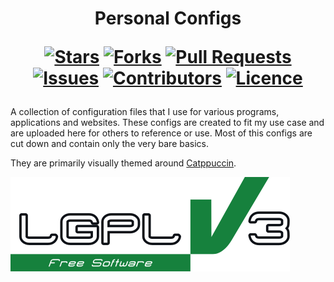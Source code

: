 <h1 align="center">
  Personal Configs
  
  [![Stars](https://img.shields.io/github/stars/DeclanChidlow/PersonalConfigs?style=flat-square&logoColor=white)](https://github.com/DeclanChidlow/Template/stargazers)
  [![Forks](https://img.shields.io/github/forks/DeclanChidlow/PersonalConfigs?style=flat-square&logoColor=white)](https://github.com/DeclanChidlow/Template/network/members)
  [![Pull Requests](https://img.shields.io/github/issues-pr/DeclanChidlow/PersonalConfigs?style=flat-square&logoColor=white)](https://github.com/DeclanChidlow/Template/pulls)
  [![Issues](https://img.shields.io/github/issues/DeclanChidlow/PersonalConfigs?style=flat-square&logoColor=white)](https://github.com/DeclanChidlow/Template/issues)
  [![Contributors](https://img.shields.io/github/contributors/PersonalConfigs/Template?style=flat-square&logoColor=white)](https://github.com/DeclanChidlow/Template/graphs/contributors)
  [![Licence](https://img.shields.io/github/license/DeclanChidlow/PersonalConfigs?style=flat-square&logoColor=white)](https://github.com/DeclanChidlow/PersonalConfigs/blob/main/LICENCE)
</h1>

A collection of configuration files that I use for various programs, applications and websites. These configs are created to fit my use case and are uploaded here for others to reference or use. Most of this configs are cut down and contain only the very bare basics.

They are primarily visually themed around [Catppuccin](https://github.com/catppuccin/catppuccin).

![LGPLv3 Badge](/README_RESOURCES/LGPLv3%20Logo.svg)
